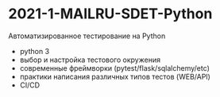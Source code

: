 # 2021-1-MAILRU-SDET-Python

Автоматизированное тестирование на Python

- python 3
- выбор и настройка тестового окружения
- современные фреймворки (pytest/flask/sqlalchemy/etc)
- практики написания различных типов тестов (WEB/API)
- CI/CD
